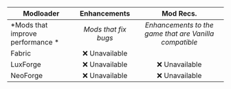 | Modloader | Enhancements | Mod Recs. |
| --- | :---: | :---: | 
| *Mods that improve performance * | *Mods that fix bugs* | *Enhancements to the game that are Vanilla compatible* |
| Fabric | ❌ Unavailable |
| LuxForge | ❌ Unavailable | ❌ Unavailable |
| NeoForge | ❌ Unavailable | ❌ Unavailable |
